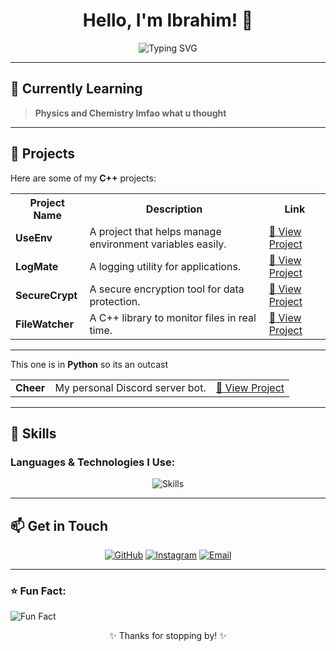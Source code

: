 <h1 align="center">Hello, I'm Ibrahim! 👋</h1>

<p align="center">
  <img src="https://readme-typing-svg.herokuapp.com?font=JetBrains+Mono&size=22&duration=4000&color=00FF00&center=true&vCenter=true&lines=Aspiring+Programmer;C%2B%2B+Lover;Tech+Enthusiast;Building+Cool+Stuff;Future+Quant+Dev" alt="Typing SVG">
</p>

---

## 🌱 Currently Learning
> **Physics and Chemistry lmfao what u thought**

---

## 🚀 Projects
Here are some of my **C++** projects:

<table>
  <tr>
    <th>Project Name</th>
    <th>Description</th>
    <th>Link</th>
  </tr>
  <tr>
    <td><b>UseEnv</b></td>
    <td>A project that helps manage environment variables easily.</td>
    <td><a href="https://github.com/ibrahims-main/UseEnv">🔗 View Project</a></td>
  </tr>
  <tr>
    <td><b>LogMate</b></td>
    <td>A logging utility for applications.</td>
    <td><a href="https://github.com/ibrahims-main/LogMate">🔗 View Project</a></td>
  </tr>
  <tr>
    <td><b>SecureCrypt</b></td>
    <td>A secure encryption tool for data protection.</td>
    <td><a href="https://github.com/ibrahims-main/SecureCrypt">🔗 View Project</a></td>
  </tr>
  <tr>
    <td><b>FileWatcher</b></td>
    <td>A C++ library to monitor files in real time.</td>
    <td><a href="https://github.com/ibrahims-main/FileWatcher">🔗 View Project</a></td>
  </tr>
</table>

---

This one is in **Python** so its an outcast

<table>
  <tr>
    <td><b>Cheer</b></td>
    <td>My personal Discord server bot.</td>
    <td><a href="https://github.com/ibrahims-main/Cheer">🔗 View Project</a></td>
  </tr>
</table>

---

## 💼 Skills
### Languages & Technologies I Use:
<p align="center">
  <img src="https://skillicons.dev/icons?i=cpp,py,js,ts,html,css" alt="Skills" />
</p>

---

## 📫 Get in Touch
<p align="center">
  <a href="https://github.com/ibrahims-main"><img src="https://img.shields.io/badge/GitHub-181717?style=for-the-badge&logo=github" alt="GitHub"></a>
  <a href="https://instagram.com/ibrahims._.main"><img src="https://img.shields.io/badge/Instagram-E4405F?style=for-the-badge&logo=instagram&logoColor=white" alt="Instagram"></a>
  <a href="mailto:codingstudentbruh@gmail.com"><img src="https://img.shields.io/badge/Email-D14836?style=for-the-badge&logo=gmail&logoColor=white" alt="Email"></a>
</p>

---

### ⭐ Fun Fact:
![Fun Fact](https://readme-jokes.vercel.app/api?theme=dark)

<p align="center">✨ Thanks for stopping by! ✨</p>
